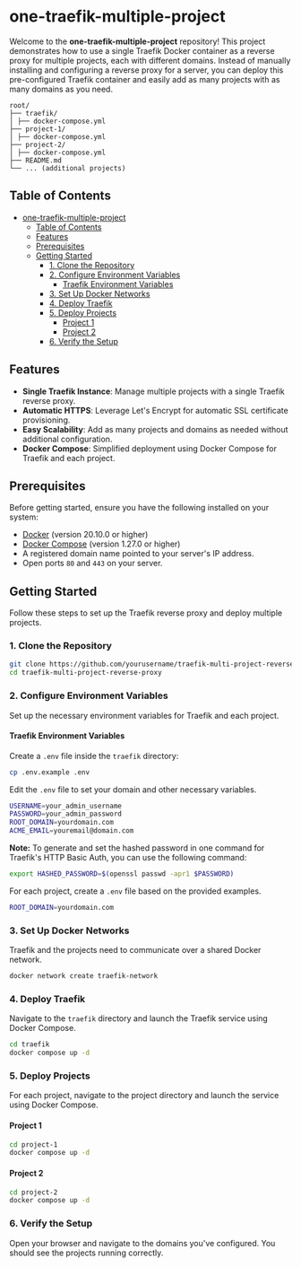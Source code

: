 # one-traefik-multiple-project

Welcome to the **one-traefik-multiple-project** repository! This project demonstrates how to use a single Traefik Docker container as a reverse proxy for multiple projects, each with different domains. Instead of manually installing and configuring a reverse proxy for a server, you can deploy this pre-configured Traefik container and easily add as many projects with as many domains as you need.

```
root/
├── traefik/
│ ├── docker-compose.yml
├── project-1/
│ ├── docker-compose.yml
├── project-2/
│ ├── docker-compose.yml
├── README.md
└── ... (additional projects)
```

## Table of Contents

- [one-traefik-multiple-project](#one-traefik-multiple-project)
  - [Table of Contents](#table-of-contents)
  - [Features](#features)
  - [Prerequisites](#prerequisites)
  - [Getting Started](#getting-started)
    - [1. Clone the Repository](#1-clone-the-repository)
    - [2. Configure Environment Variables](#2-configure-environment-variables)
      - [Traefik Environment Variables](#traefik-environment-variables)
    - [3. Set Up Docker Networks](#3-set-up-docker-networks)
    - [4. Deploy Traefik](#4-deploy-traefik)
    - [5. Deploy Projects](#5-deploy-projects)
      - [Project 1](#project-1)
      - [Project 2](#project-2)
    - [6. Verify the Setup](#6-verify-the-setup)

## Features

- **Single Traefik Instance**: Manage multiple projects with a single Traefik reverse proxy.
- **Automatic HTTPS**: Leverage Let's Encrypt for automatic SSL certificate provisioning.
- **Easy Scalability**: Add as many projects and domains as needed without additional configuration.
- **Docker Compose**: Simplified deployment using Docker Compose for Traefik and each project.

## Prerequisites

Before getting started, ensure you have the following installed on your system:

- [Docker](https://docs.docker.com/get-docker/) (version 20.10.0 or higher)
- [Docker Compose](https://docs.docker.com/compose/install/) (version 1.27.0 or higher)
- A registered domain name pointed to your server's IP address.
- Open ports `80` and `443` on your server.

## Getting Started

Follow these steps to set up the Traefik reverse proxy and deploy multiple projects.

### 1. Clone the Repository

```bash
git clone https://github.com/yourusername/traefik-multi-project-reverse-proxy.git
cd traefik-multi-project-reverse-proxy
```

### 2. Configure Environment Variables

Set up the necessary environment variables for Traefik and each project.

#### Traefik Environment Variables

Create a `.env` file inside the `traefik` directory:

```bash
cp .env.example .env
```

Edit the `.env` file to set your domain and other necessary variables.

```bash
USERNAME=your_admin_username
PASSWORD=your_admin_password
ROOT_DOMAIN=yourdomain.com
ACME_EMAIL=youremail@domain.com
```

**Note:** To generate and set the hashed password in one command for Traefik's HTTP Basic Auth, you can use the following command:

```bash
export HASHED_PASSWORD=$(openssl passwd -apr1 $PASSWORD)
```

For each project, create a `.env` file based on the provided examples.

```bash
ROOT_DOMAIN=yourdomain.com
```

### 3. Set Up Docker Networks

Traefik and the projects need to communicate over a shared Docker network.

```bash
docker network create traefik-network
```

### 4. Deploy Traefik

Navigate to the `traefik` directory and launch the Traefik service using Docker Compose.

```bash
cd traefik
docker compose up -d
```

### 5. Deploy Projects

For each project, navigate to the project directory and launch the service using Docker Compose.

#### Project 1

```bash
cd project-1
docker compose up -d
```

#### Project 2

```bash
cd project-2
docker compose up -d
```

### 6. Verify the Setup

Open your browser and navigate to the domains you've configured. You should see the projects running correctly.
